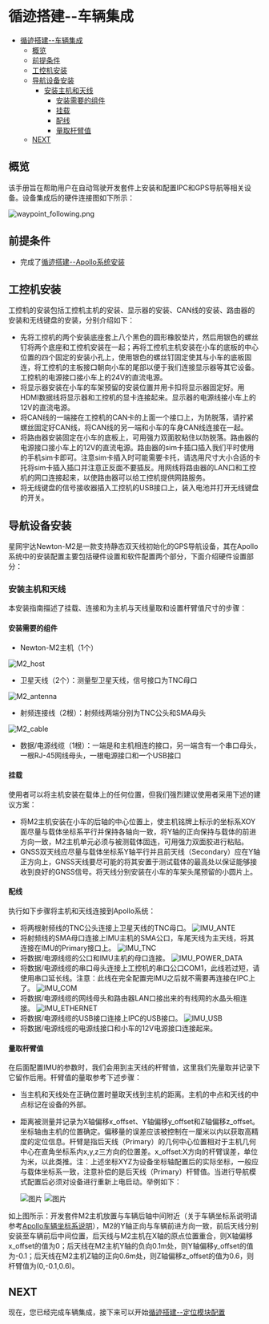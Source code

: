 # 循迹搭建--车辆集成
- [循迹搭建--车辆集成](#循迹搭建--车辆集成)
  - [概览](#概览)
  - [前提条件](#前提条件)
  - [工控机安装](#工控机安装)
  - [导航设备安装](#导航设备安装)
    - [安装主机和天线](#安装主机和天线)
      - [安装需要的组件](#安装需要的组件)
      - [挂载](#挂载)
      - [配线](#配线)
      - [量取杆臂值](#量取杆臂值)
  - [NEXT](#next)

## 概览

该手册旨在帮助用户在自动驾驶开发套件上安装和配置IPC和GPS导航等相关设备。设备集成后的硬件连接图如下所示：

![waypoint_following.png](images/waypoint_following.png)


## 前提条件

 - 完成了[循迹搭建--Apollo系统安装](apollo_installation_cn.md)

## 工控机安装

工控机的安装包括工控机主机的安装、显示器的安装、CAN线的安装、路由器的安装和无线键盘的安装，分别介绍如下：

- 先将工控机的两个安装底座套上八个黑色的圆形橡胶垫片，然后用银色的螺丝钉将两个底座和工控机安装在一起；再将工控机主机安装在小车的底板的中心位置的四个固定的安装小孔上，使用银色的螺丝钉固定使其与小车的底板固连，将工控机的主板接口朝向小车的尾部以便于我们连接显示器等其它设备。工控机的电源接口接小车上的24V的直流电源。
- 将显示器安装在小车的车架预留的安装位置并用卡扣将显示器固定好。用HDMI数据线将显示器和工控机的显卡连接起来。显示器的电源线接小车上的12V的直流电源。
- 将CAN线的一端接在工控机的CAN卡的上面一个接口上，为防脱落，请拧紧螺丝固定好CAN线，将CAN线的另一端和小车的车身CAN线连接在一起。
- 将路由器安装固定在小车的底板上，可用强力双面胶粘住以防脱落。路由器的电源接口接小车上的12V的直流电源。路由器的sim卡插口插入我们平时使用的手机sim卡即可。注意sim卡插入时可能需要卡托，请选用尺寸大小合适的卡托将sim卡插入插口并注意正反面不要插反。用网线将路由器的LAN口和工控机的网口连接起来，以使路由器可以给工控机提供网路服务。
- 将无线键盘的信号接收器插入工控机的USB接口上，装入电池并打开无线键盘的开关。

## 导航设备安装

星网宇达Newton-M2是一款支持静态双天线初始化的GPS导航设备，其在Apollo系统中的安装配置主要包括硬件设置和软件配置两个部分，下面介绍硬件设置部分：

### 安装主机和天线
本安装指南描述了挂载、连接和为主机与天线量取和设置杆臂值尺寸的步骤：

#### 安装需要的组件

- Newton-M2主机（1个）

![M2_host](images/gps_host.png)

- 卫星天线（2个）：测量型卫星天线，信号接口为TNC母口

![M2_antenna](images/gps_antenna.png)

- 射频连接线（2根）：射频线两端分别为TNC公头和SMA母头

![M2_cable](images/gps_cable.png)

- 数据/电源线缆（1根）：一端是和主机相连的接口，另一端含有一个串口母头，一根RJ-45网线母头，一根电源接口和一个USB接口

#### 挂载
使用者可以将主机安装在载体上的任何位置，但我们强烈建议使用者采用下述的建议方案：

- 将M2主机安装在小车的后轴的中心位置上，使主机铭牌上标示的坐标系XOY面尽量与载体坐标系平行并保持各轴向一致，将Y轴的正向保持与载体的前进方向一致，M2主机单元必须与被测载体固连，可用强力双面胶进行粘贴。
- GNSS双天线应尽量与载体坐标系Y轴平行并且前天线（Secondary）应在Y轴正方向上，GNSS天线要尽可能的将其安置于测试载体的最高处以保证能够接收到良好的GNSS信号。将天线分别安装在小车的车架头尾预留的小圆片上。

#### 配线
执行如下步骤将主机和天线连接到Apollo系统：

- 将两根射频线的TNC公头连接上卫星天线的TNC母口。
![IMU_ANTE](images/imu_ante.png)
- 将射频线的SMA母口连接上IMU主机的SMA公口，车尾天线为主天线，将其连接在IMU的Primary接口上。
![IMU_TNC](images/imu_tnc.png)
- 将数据/电源线缆的公口和IMU主机的母口连接。
![IMU_POWER_DATA](images/imu_power_data.png)
- 将数据/电源线缆的串口母头连接上工控机的串口公口COM1，此线若过短，请使用串口延长线。注意：此线在完全配置完IMU之后就不需要再连接在IPC上了。
![IMU_COM](images/imu_com.png)
- 将数据/电源线缆的网线母头和路由器LAN口接出来的有线网的水晶头相连接。
![IMU_ETHERNET](images/imu_ethernet.png)
- 将数据/电源线缆的USB接口连接上IPC的USB接口。
![IMU_USB](images/imu_usb.png)
- 将数据/电源线缆的电源线接口和小车的12V电源接口连接起来。

#### 量取杆臂值

在后面配置IMU的参数时，我们会用到主天线的杆臂值，这里我们先量取并记录下它留作后用。杆臂值的量取参考下述步骤：

- 当主机和天线处在正确位置时量取天线到主机的距离。主机的中点和天线的中点标记在设备的外部。
- 距离被测量并记录为X轴偏移x_offset、Y轴偏移y_offset和Z轴偏移z_offset。坐标轴由主机的位置确定。偏移量的误差应该被控制在一厘米以内以获取高精度的定位信息。杆臂是指后天线（Primary）的几何中心位置相对于主机几何中心在直角坐标系内x,y,z三方向的位置差。x_offset:X方向的杆臂误差，单位为米，以此类推。注：上述坐标XYZ为设备坐标轴配置后的实际坐标，一般应与载体坐标系一致，注意补偿的是后天线（Primary）杆臂值。当进行导航模式配置后必须对设备进行重新上电启动。举例如下：

    ![图片](images/gps_vehicle_map1.png)
    ![图片](images/gps_vehicle_map2.png)

如上图所示：开发套件M2主机放置与车辆后轴中间附近（关于车辆坐标系说明请参考[Apollo车辆坐标系说明](../../coordination_cn.md)），M2的Y轴正向与车辆前进方向一致，前后天线分别安装至车辆前后中间位置，后天线与M2主机在X轴的原点位置重合，则X轴偏移x_offset的值为0；后天线在M2主机Y轴的负向0.1m处，则Y轴偏移y_offset的值为-0.1；后天线在M2主机Z轴的正向0.6m处，则Z轴偏移z_offset的值为0.6，则杆臂值为(0,-0.1,0.6)。

## NEXT
现在，您已经完成车辆集成，接下来可以开始[循迹搭建--定位模块配置](Localization_Configuration_cn.md)
